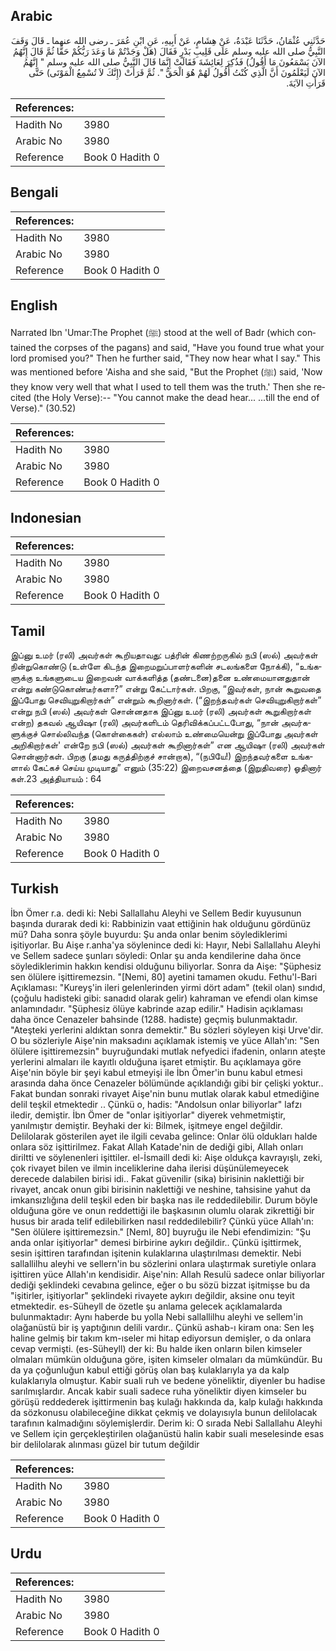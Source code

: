 ## Arabic


<div dir="rtl" lang="ar" style={{fontSize:'larger',backgroundColor:'#f8f9fa',padding:20}}>
حَدَّثَنِي عُثْمَانُ، حَدَّثَنَا عَبْدَةُ، عَنْ هِشَامٍ، عَنْ أَبِيهِ، عَنِ ابْنِ عُمَرَ ـ رضى الله عنهما ـ قَالَ وَقَفَ النَّبِيُّ صلى الله عليه وسلم عَلَى قَلِيبِ بَدْرٍ فَقَالَ ‏(‏هَلْ وَجَدْتُمْ مَا وَعَدَ رَبُّكُمْ حَقًّا ثُمَّ قَالَ إِنَّهُمُ الآنَ يَسْمَعُونَ مَا أَقُولُ‏)‏ فَذُكِرَ لِعَائِشَةَ فَقَالَتْ إِنَّمَا قَالَ النَّبِيُّ صلى الله عليه وسلم ‏"‏ إِنَّهُمُ الآنَ لَيَعْلَمُونَ أَنَّ الَّذِي كُنْتُ أَقُولُ لَهُمْ هُوَ الْحَقُّ ‏"‏‏.‏ ثُمَّ قَرَأَتْ ‏(‏إِنَّكَ لاَ تُسْمِعُ الْمَوْتَى‏)‏ حَتَّى قَرَأَتِ الآيَةَ‏.‏
</div>
<div style={{backgroundColor:'#f8f9fa',padding:20, marginBottom: 10}}><table> <thead> <tr> <th>References:</th> <th></th> </tr> </thead> <tbody><tr><td>Hadith No</td><td>3980</td></tr><tr><td>Arabic No</td><td>3980</td></tr><tr><td>Reference</td><td>Book 0 Hadith 0</td></tr></tbody></table></div>

## Bengali


<div dir="ltr" lang="bn" style={{fontSize:'larger',backgroundColor:'#f8f9fa',padding:20}}>

</div>
<div style={{backgroundColor:'#f8f9fa',padding:20, marginBottom: 10}}><table> <thead> <tr> <th>References:</th> <th></th> </tr> </thead> <tbody><tr><td>Hadith No</td><td>3980</td></tr><tr><td>Arabic No</td><td>3980</td></tr><tr><td>Reference</td><td>Book 0 Hadith 0</td></tr></tbody></table></div>

## English


<div dir="ltr" lang="en" style={{fontSize:'larger',backgroundColor:'#f8f9fa',padding:20}}>
Narrated Ibn 'Umar:The Prophet (ﷺ) stood at the well of Badr (which contained the corpses of the pagans) and said, "Have you found true what your lord promised you?" Then he further said, "They now hear what I say." This was mentioned before 'Aisha and she said, "But the Prophet (ﷺ) said, 'Now they know very well that what I used to tell them was the truth.' Then she recited (the Holy Verse):-- "You cannot make the dead hear... ...till the end of Verse)." (30.52)
</div>
<div style={{backgroundColor:'#f8f9fa',padding:20, marginBottom: 10}}><table> <thead> <tr> <th>References:</th> <th></th> </tr> </thead> <tbody><tr><td>Hadith No</td><td>3980</td></tr><tr><td>Arabic No</td><td>3980</td></tr><tr><td>Reference</td><td>Book 0 Hadith 0</td></tr></tbody></table></div>

## Indonesian


<div dir="ltr" lang="id" style={{fontSize:'larger',backgroundColor:'#f8f9fa',padding:20}}>

</div>
<div style={{backgroundColor:'#f8f9fa',padding:20, marginBottom: 10}}><table> <thead> <tr> <th>References:</th> <th></th> </tr> </thead> <tbody><tr><td>Hadith No</td><td>3980</td></tr><tr><td>Arabic No</td><td>3980</td></tr><tr><td>Reference</td><td>Book 0 Hadith 0</td></tr></tbody></table></div>

## Tamil


<div dir="ltr" lang="ta" style={{fontSize:'larger',backgroundColor:'#f8f9fa',padding:20}}>
இப்னு உமர் (ரலி) அவர்கள் கூறியதாவது: பத்ரின் கிணற்றருகில் நபி (ஸல்) அவர்கள் நின்றுகொண்டு (உள்ளே கிடந்த இறைமறுப்பாளர்களின் சடலங்களை நோக்கி), “உங்களுக்கு உங்களுடைய இறைவன் வாக்களித்த (தண்டனை)தனை உண்மையானதுதான் என்று கண்டுகொண்டீர்களா?” என்று கேட்டார்கள். பிறகு, “இவர்கள், நான் கூறுவதை இப்போது செவியுறுகிறார்கள்” என்றும் கூறினார்கள். (“இறந்தவர்கள் செவியுறுகிறார்கள்” என்று நபி (ஸல்) அவர்கள் சொன்னதாக இப்னு உமர் (ரலி) அவர்கள் கூறுகிறார்கள் என்ற) தகவல் ஆயிஷா (ரலி) அவர்களிடம் தெரிவிக்கப்பட்டபோது, “நான் அவர்களுக்குச் சொல்லிவந்த (கொள்கைகள்) எல்லாம் உண்மையென்று இப்போது அவர்கள் அறிகிறார்கள்' என்றே நபி (ஸல்) அவர்கள் கூறினார்கள்” என ஆயிஷா (ரலி) அவர்கள் சொன்னார்கள். பிறகு (தமது கருத்திற்குச் சான்றாக), “(நபியே!) இறந்தவர்களை உங்களால் கேட்கச் செய்ய முடியாது” எனும் (35:22) இறைவசனத்தை (இறுதிவரை) ஓதினார் கள்.23 அத்தியாயம் : 64
</div>
<div style={{backgroundColor:'#f8f9fa',padding:20, marginBottom: 10}}><table> <thead> <tr> <th>References:</th> <th></th> </tr> </thead> <tbody><tr><td>Hadith No</td><td>3980</td></tr><tr><td>Arabic No</td><td>3980</td></tr><tr><td>Reference</td><td>Book 0 Hadith 0</td></tr></tbody></table></div>

## Turkish


<div dir="ltr" lang="tr" style={{fontSize:'larger',backgroundColor:'#f8f9fa',padding:20}}>
İbn Ömer r.a. dedi ki: Nebi Sallallahu Aleyhi ve Sellem Bedir kuyusunun başında durarak dedi ki: Rabbinizin vaat ettiğinin hak olduğunu gördünüz mü? Daha sonra şöyle buyurdu: Şu anda onlar benim söylediklerimi işitiyorlar. Bu Aişe r.anha'ya söylenince dedi ki: Hayır, Nebi Sallallahu Aleyhi ve Sellem sadece şunları söyledi: Onlar şu anda kendilerine daha önce söylediklerimin hakkın kendisi olduğunu biliyorlar. Sonra da Aişe: "Şüphesiz sen ölülere işittiremezsin. "[Nemi, 80] ayetini tamamen okudu. Fethu'l-Bari Açıklaması: "Kureyş'in ileri gelenlerinden yirmi dört adam" (tekil olan) sındıd, (çoğulu hadisteki gibi: sanadıd olarak gelir) kahraman ve efendi olan kimse anlamındadır. "Şüphesiz ölüye kabrinde azap edilir." Hadisin açıklaması daha önce Cenazeler bahsinde (1288. hadiste) geçmiş bulunmaktadır. "Ateşteki yerlerini aldıktan sonra demektir." Bu sözleri söyleyen kişi Urve'dir. O bu sözleriyle Aişe'nin maksadını açıklamak istemiş ve yüce Allah'ın: "Sen ölülere işittiremezsin" buyruğundaki mutlak nefyedici ifadenin, onların ateşte yerlerini almaları ile kayıtlı olduğuna işaret etmiştir. Bu açıklamaya göre Aişe'nin böyle bir şeyi kabul etmeyişi ile İbn Ömer'in bunu kabul etmesi arasında daha önce Cenazeler bölümünde açıklandığı gibi bir çelişki yoktur.. Fakat bundan sonraki rivayet Aişe'nin bunu mutlak olarak kabul etmediğine delil teşkil etmektedir .. Çünkü o, hadis: "Andolsun onlar biliyorlar" lafzı iledir, demiştir. İbn Ömer de "onlar işitiyorlar" diyerek vehmetmiştir, yanılmıştır demiştir. Beyhaki der ki: Bilmek, işitmeye engel değildir. Delilolarak gösterilen ayet ile ilgili cevaba gelince: Onlar ölü oldukları halde onlara söz işittirilmez. Fakat Allah Katade'nin de dediği gibi, Allah onları diriltti ve söylenenleri işittiler. el-İsmaill dedi ki: Aişe oldukça kavrayışlı, zeki, çok rivayet bilen ve ilmin inceliklerine daha ilerisi düşünülemeyecek derecede dalabilen birisi idi.. Fakat güvenilir (sika) birisinin naklettiği bir rivayet, ancak onun gibi birisinin naklettiği ve neshine, tahsisine yahut da imkansızlığına delil teşkil eden bir başka nas ile reddedilebilir. Durum böyle olduğuna göre ve onun reddettiği ile başkasının olumlu olarak zikrettiği bir husus bir arada telif edilebilirken nasıl reddedilebilir? Çünkü yüce Allah'ın: "Sen ölülere işittiremezsin." [NemI, 80] buyruğu ile Nebi efendimizin: "Şu anda onlar işitiyorlar" demesi birbirine aykırı değildir.. Çünkü işittirmek, sesin işittiren tarafından işitenin kulaklarına ulaştırılması demektir. Nebi sallallilhu aleyhi ve sellern'in bu sözlerini onlara ulaştırmak suretiyle onlara işittiren yüce Allah'ın kendisidir. Aişe'nin: Allah Resulü sadece onlar biliyorlar dediği şeklindeki cevabına gelince, eğer o bu sözü bizzat işitmişse bu da "işitirler, işitiyorlar" şeklindeki rivayete aykırı değildir, aksine onu teyit etmektedir. es-Süheyll de özetle şu anlama gelecek açıklamalarda bulunmaktadır: Aynı haberde bu yolla Nebi sallallilhu aleyhi ve sellem'in olağanüstü bir iş yaptığının delili vardır.. Çünkü ashab-ı kiram ona: Sen leş haline gelmiş bir takım km-ıseler mi hitap ediyorsun demişler, o da onlara cevap vermişti. (es-Süheyll) der ki: Bu halde iken onların bilen kimseler olmaları mümkün olduğuna göre, işiten kimseler olmaları da mümkündür. Bu da ya çoğunluğun kabul ettiği görüş olan baş kulaklarıyla ya da kalp kulaklarıyla olmuştur. Kabir suali ruh ve bedene yöneliktir, diyenler bu hadise sarılmışlardır. Ancak kabir suali sadece ruha yöneliktir diyen kimseler bu görüşü reddederek işittirmenin baş kulağı hakkında da, kalp kulağı hakkında da sözkonusu olabileceğine dikkat çekmiş ve dolayısıyla bunun delilolacak tarafının kalmadığını söylemişlerdir. Derim ki: O sırada Nebi Sallallahu Aleyhi ve Sellem için gerçekleştirilen olağanüstü halin kabir suali meselesinde esas bir delilolarak alınması güzel bir tutum değildir
</div>
<div style={{backgroundColor:'#f8f9fa',padding:20, marginBottom: 10}}><table> <thead> <tr> <th>References:</th> <th></th> </tr> </thead> <tbody><tr><td>Hadith No</td><td>3980</td></tr><tr><td>Arabic No</td><td>3980</td></tr><tr><td>Reference</td><td>Book 0 Hadith 0</td></tr></tbody></table></div>

## Urdu


<div dir="rtl" lang="ur" style={{fontSize:'larger',backgroundColor:'#f8f9fa',padding:20}}>

</div>
<div style={{backgroundColor:'#f8f9fa',padding:20, marginBottom: 10}}><table> <thead> <tr> <th>References:</th> <th></th> </tr> </thead> <tbody><tr><td>Hadith No</td><td>3980</td></tr><tr><td>Arabic No</td><td>3980</td></tr><tr><td>Reference</td><td>Book 0 Hadith 0</td></tr></tbody></table></div>